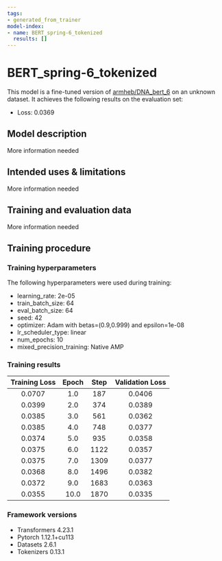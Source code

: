 ```yaml
---
tags:
- generated_from_trainer
model-index:
- name: BERT_spring-6_tokenized
  results: []
---
```


<!-- This model card has been generated automatically according to the information the Trainer had access to. You
should probably proofread and complete it, then remove this comment. -->

# BERT_spring-6_tokenized

This model is a fine-tuned version of [armheb/DNA_bert_6](https://huggingface.co/armheb/DNA_bert_6) on an unknown dataset.
It achieves the following results on the evaluation set:
- Loss: 0.0369

## Model description

More information needed

## Intended uses & limitations

More information needed

## Training and evaluation data

More information needed

## Training procedure

### Training hyperparameters

The following hyperparameters were used during training:
- learning_rate: 2e-05
- train_batch_size: 64
- eval_batch_size: 64
- seed: 42
- optimizer: Adam with betas=(0.9,0.999) and epsilon=1e-08
- lr_scheduler_type: linear
- num_epochs: 10
- mixed_precision_training: Native AMP

### Training results

| Training Loss | Epoch | Step | Validation Loss |
|:-------------:|:-----:|:----:|:---------------:|
| 0.0707        | 1.0   | 187  | 0.0406          |
| 0.0399        | 2.0   | 374  | 0.0389          |
| 0.0385        | 3.0   | 561  | 0.0362          |
| 0.0385        | 4.0   | 748  | 0.0377          |
| 0.0374        | 5.0   | 935  | 0.0358          |
| 0.0375        | 6.0   | 1122 | 0.0357          |
| 0.0375        | 7.0   | 1309 | 0.0377          |
| 0.0368        | 8.0   | 1496 | 0.0382          |
| 0.0372        | 9.0   | 1683 | 0.0363          |
| 0.0355        | 10.0  | 1870 | 0.0335          |


### Framework versions

- Transformers 4.23.1
- Pytorch 1.12.1+cu113
- Datasets 2.6.1
- Tokenizers 0.13.1

